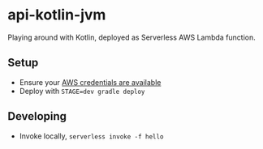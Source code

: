# api-kotlin-jvm

Playing around with Kotlin, deployed as Serverless AWS Lambda function.

## Setup

- Ensure your [AWS credentials are available](https://serverless.com/framework/docs/providers/aws/guide/credentials/)
- Deploy with `STAGE=dev gradle deploy`

## Developing

- Invoke locally, `serverless invoke -f hello`
